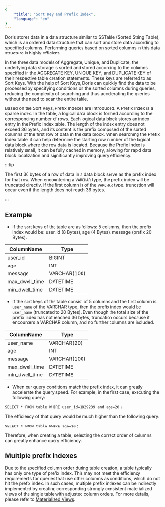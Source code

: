 ```yaml
---
{
    "title": "Sort Key and Prefix Index",
    "language": "en"
}
---
```


<!--
Licensed to the Apache Software Foundation (ASF) under one
or more contributor license agreements.  See the NOTICE file
distributed with this work for additional information
regarding copyright ownership.  The ASF licenses this file
to you under the Apache License, Version 2.0 (the
"License"); you may not use this file except in compliance
with the License.  You may obtain a copy of the License at

  http://www.apache.org/licenses/LICENSE-2.0

Unless required by applicable law or agreed to in writing,
software distributed under the License is distributed on an
"AS IS" BASIS, WITHOUT WARRANTIES OR CONDITIONS OF ANY
KIND, either express or implied.  See the License for the
specific language governing permissions and limitations
under the License.
-->


Doris stores data in a data structure similar to SSTable (Sorted String Table), which is an ordered data structure that can sort and store data according to specified columns. Performing queries based on sorted columns in this data structure is highly efficient.

In the three data models of Aggregate, Unique, and Duplicate, the underlying data storage is sorted and stored according to the columns specified in the AGGREGATE KEY, UNIQUE KEY, and DUPLICATE KEY of their respective table creation statements. These keys are referred to as Sort Keys. With the help of Sort Keys, Doris can quickly find the data to be processed by specifying conditions on the sorted columns during queries, reducing the complexity of searching and thus accelerating the queries without the need to scan the entire table.

Based on the Sort Keys, Prefix Indexes are introduced. A Prefix Index is a sparse index. In the table, a logical data block is formed according to the corresponding number of rows. Each logical data block stores an index entry in the Prefix Index table. The length of the index entry does not exceed 36 bytes, and its content is the prefix composed of the sorted columns of the first row of data in the data block. When searching the Prefix Index table, it can help determine the starting row number of the logical data block where the row data is located. Because the Prefix Index is relatively small, it can be fully cached in memory, allowing for rapid data block localization and significantly improving query efficiency.

:::tip

The first 36 bytes of a row of data in a data block serve as the prefix index for that row. When encountering a `VARCHAR` type, the prefix index will be truncated directly. If the first column is of the `VARCHAR` type, truncation will occur even if the length does not reach 36 bytes.

:::

## Example

- If the sort keys of the table are as follows: 5 columns, then the prefix index would be: user_id (8 Bytes), age (4 Bytes), message (prefix 20 Bytes).

| ColumnName     | Type         |
| -------------- | ------------ |
| user_id        | BIGINT       |
| age            | INT          |
| message        | VARCHAR(100) |
| max_dwell_time | DATETIME     |
| min_dwell_time | DATETIME     |

- If the sort keys of the table consist of 5 columns and the first column is `user_name` of the VARCHAR type, then the prefix index would be `user_name` (truncated to 20 Bytes). Even though the total size of the prefix index has not reached 36 bytes, truncation occurs because it encounters a VARCHAR column, and no further columns are included.

| ColumnName     | Type         |
| -------------- | ------------ |
| user_name      | VARCHAR(20)  |
| age            | INT          |
| message        | VARCHAR(100) |
| max_dwell_time | DATETIME     |
| min_dwell_time | DATETIME     |

- When our query conditions match the prefix index, it can greatly accelerate the query speed. For example, in the first case, executing the following query:

```
SELECT * FROM table WHERE user_id=1829239 and age=20；
```

The efficiency of that query would be much higher than the following query:

```
SELECT * FROM table WHERE age=20；
```

Therefore, when creating a table, selecting the correct order of columns can greatly enhance query efficiency.

## Multiple prefix indexes

Due to the specified column order during table creation, a table typically has only one type of prefix index. This may not meet the efficiency requirements for queries that use other columns as conditions, which do not hit the prefix index. In such cases, multiple prefix indexes can be indirectly implemented by creating corresponding strongly consistent materialized views of the single table with adjusted column orders. For more details, please refer to  [Materialized Views](../../query/view-materialized-view/materialized-view).